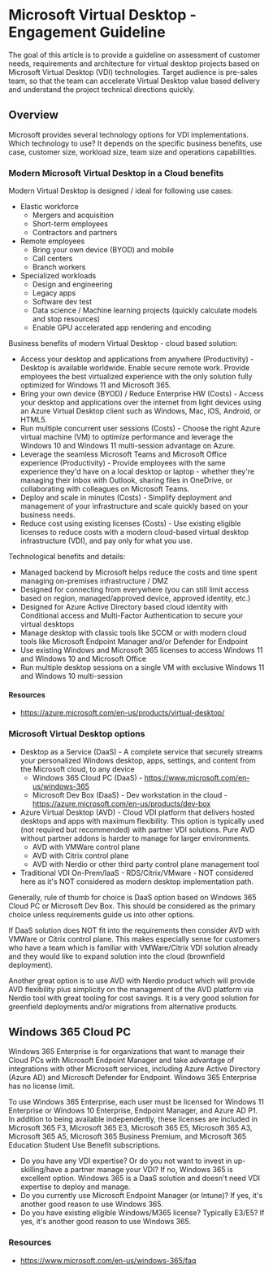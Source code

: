 # Microsoft Virtual Desktop - Engagement Guideline

The goal of this article is to provide a guideline on assessment of customer needs, requirements
and architecture for virtual desktop projects based on Microsoft Virtual Desktop (VDI) technologies.
Target audience is pre-sales team, so that the team can accelerate Virtual Desktop
value based delivery and understand the project technical directions quickly.

## Overview

Microsoft provides several technology options for VDI implementations.
Which technology to use?
It depends on the specific business benefits, use case, customer size, workload size, team size and operations capabilities.

### Modern Microsoft Virtual Desktop in a Cloud benefits

Modern Virtual Desktop is designed / ideal for following use cases:

- Elastic workforce
  - Mergers and acquisition
  - Short-term employees
  - Contractors and partners
- Remote employees
  - Bring your own device (BYOD) and mobile
  - Call centers
  - Branch workers
- Specialized workloads
  - Design and engineering
  - Legacy apps
  - Software dev test
  - Data science / Machine learning projects (quickly calculate models and stop resources)
  - Enable GPU accelerated app rendering and encoding

Business benefits of modern Virtual Desktop - cloud based solution:

- Access your desktop and applications from anywhere (Productivity) - Desktop is available worldwide. Enable secure remote work. Provide employees the best virtualized experience with the only solution fully optimized for Windows 11 and Microsoft 365.
- Bring your own device (BYOD) / Reduce Enterprise HW (Costs) - Access your desktop and applications over the internet from light devices using an Azure Virtual Desktop client such as Windows, Mac, iOS, Android, or HTML5.
- Run multiple concurrent user sessions (Costs) - Choose the right Azure virtual machine (VM) to optimize performance and leverage the Windows 10 and Windows 11 multi-session advantage on Azure.
- Leverage the seamless Microsoft Teams and Microsoft Office experience (Productivity) - Provide employees with the same experience they'd have on a local desktop or laptop - whether they're managing their inbox with Outlook, sharing files in OneDrive, or collaborating with colleagues on Microsoft Teams.
- Deploy and scale in minutes (Costs) - Simplify deployment and management of your infrastructure and scale quickly based on your business needs.
- Reduce cost using existing licenses (Costs) - Use existing eligible licenses to reduce costs with a modern cloud-based virtual desktop infrastructure (VDI), and pay only for what you use.

Technological benefits and details:

- Managed backend by Microsoft helps reduce the costs and time spent managing on-premises infrastructure / DMZ
- Designed for connecting from everywhere (you can still limit access based on region, managed/approved device, approved identity, etc.)
- Designed for Azure Active Directory based cloud identity with Conditional access and Multi-Factor Authentication to secure your virtual desktops
- Manage desktop with classic tools like SCCM or with modern cloud tools like Microsoft Endpoint Manager and/or Defender for Endpoint
- Use existing Windows and Microsoft 365 licenses to access Windows 11 and Windows 10 and Microsoft Office
- Run multiple desktop sessions on a single VM with exclusive Windows 11 and Windows 10 multi-session​

#### Resources

- <https://azure.microsoft.com/en-us/products/virtual-desktop/>

### Microsoft Virtual Desktop options

- Desktop as a Service (DaaS) - A complete service that securely streams
  your personalized Windows desktop, apps, settings, and content from the Microsoft cloud, to any device
  - Windows 365 Cloud PC (DaaS) - <https://www.microsoft.com/en-us/windows-365>
  - Microsoft Dev Box (DaaS) - Dev workstation in the cloud - <https://azure.microsoft.com/en-us/products/dev-box>
- Azure Virtual Desktop (AVD) - Cloud VDI platform that delivers hosted desktops and apps with maximum flexibility.
  This option is typically used (not required but recommended) with partner VDI solutions. Pure AVD without partner addons is harder to manage for larger environments.
  - AVD with VMWare control plane
  - AVD with Citrix control plane
  - AVD with Nerdio or other third party control plane management tool
- Traditional VDI On-Prem/IaaS - RDS/Citrix/VMware - NOT considered here as it's NOT considered as modern desktop implementation path.

Generally, rule of thumb for choice is DaaS option based on Windows 365 Cloud PC or Microsoft Dev Box.
This should be considered as the primary choice unless requirements guide us into other options.

If DaaS solution does NOT fit into the requirements then consider AVD with VMWare or Citrix control plane.
This makes especially sense for customers who have a team which is familiar with VMWare/Citrix VDI solution already
and they would like to expand solution into the cloud (brownfield deployment).

Another great option is to use AVD with Nerdio product which will provide AVD flexibility plus simplicity on the management
of the AVD platform via Nerdio tool with great tooling for cost savings.
It is a very good solution for greenfield deployments and/or migrations from alternative products.

## Windows 365 Cloud PC

Windows 365 Enterprise is for organizations that want to manage their Cloud PCs with Microsoft Endpoint Manager and take advantage of integrations with other Microsoft services, including Azure Active Directory (Azure AD) and Microsoft Defender for Endpoint. Windows 365 Enterprise has no license limit.

To use Windows 365 Enterprise, each user must be licensed for Windows 11 Enterprise or Windows 10 Enterprise, Endpoint Manager, and Azure AD P1. In addition to being available independently, these licenses are included in Microsoft 365 F3, Microsoft 365 E3, Microsoft 365 E5, Microsoft 365 A3, Microsoft 365 A5, Microsoft 365 Business Premium, and Microsoft 365 Education Student Use Benefit subscriptions.

- Do you have any VDI expertise? Or do you not want to invest in up-skilling/have a partner manage your VDI? If no, Windows 365 is excellent option. Windows 365 is a DaaS solution and doesn't need VDI expertise to deploy and manage.
- Do you currently use Microsoft Endpoint Manager (or Intune)? If yes, it's another good reason to use Windows 365.
- Do you have existing eligible Windows/M365 license? Typically E3/E5? If yes, it's another good reason to use Windows 365.

### Resources

- <https://www.microsoft.com/en-us/windows-365/faq>
